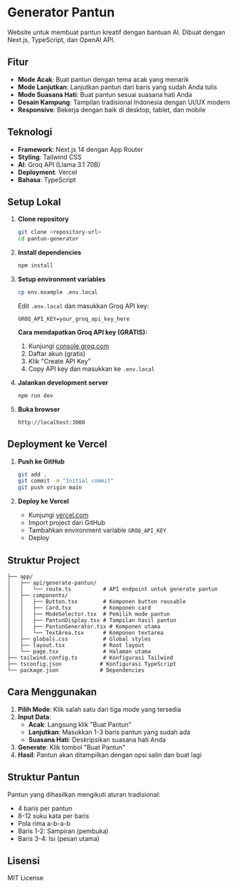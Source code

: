 # Generator Pantun

Website untuk membuat pantun kreatif dengan bantuan AI. Dibuat dengan Next.js, TypeScript, dan OpenAI API.

## Fitur

- **Mode Acak**: Buat pantun dengan tema acak yang menarik
- **Mode Lanjutkan**: Lanjutkan pantun dari baris yang sudah Anda tulis
- **Mode Suasana Hati**: Buat pantun sesuai suasana hati Anda
- **Desain Kampung**: Tampilan tradisional Indonesia dengan UI/UX modern
- **Responsive**: Bekerja dengan baik di desktop, tablet, dan mobile

## Teknologi

- **Framework**: Next.js 14 dengan App Router
- **Styling**: Tailwind CSS
- **AI**: Groq API (Llama 3.1 70B)
- **Deployment**: Vercel
- **Bahasa**: TypeScript

## Setup Lokal

1. **Clone repository**
   ```bash
   git clone <repository-url>
   cd pantun-generator
   ```

2. **Install dependencies**
   ```bash
   npm install
   ```

3. **Setup environment variables**
   ```bash
   cp env.example .env.local
   ```
   
   Edit `.env.local` dan masukkan Groq API key:
   ```
   GROQ_API_KEY=your_groq_api_key_here
   ```

   **Cara mendapatkan Groq API key (GRATIS):**
   1. Kunjungi [console.groq.com](https://console.groq.com)
   2. Daftar akun (gratis)
   3. Klik "Create API Key"
   4. Copy API key dan masukkan ke `.env.local`

4. **Jalankan development server**
   ```bash
   npm run dev
   ```

5. **Buka browser**
   ```
   http://localhost:3000
   ```

## Deployment ke Vercel

1. **Push ke GitHub**
   ```bash
   git add .
   git commit -m "Initial commit"
   git push origin main
   ```

2. **Deploy ke Vercel**
   - Kunjungi [vercel.com](https://vercel.com)
   - Import project dari GitHub
   - Tambahkan environment variable `GROQ_API_KEY`
   - Deploy

## Struktur Project

```
├── app/
│   ├── api/generate-pantun/
│   │   └── route.ts          # API endpoint untuk generate pantun
│   ├── components/
│   │   ├── Button.tsx        # Komponen button reusable
│   │   ├── Card.tsx          # Komponen card
│   │   ├── ModeSelector.tsx  # Pemilih mode pantun
│   │   ├── PantunDisplay.tsx # Tampilan hasil pantun
│   │   ├── PantunGenerator.tsx # Komponen utama
│   │   └── TextArea.tsx      # Komponen textarea
│   ├── globals.css           # Global styles
│   ├── layout.tsx            # Root layout
│   └── page.tsx              # Halaman utama
├── tailwind.config.ts        # Konfigurasi Tailwind
├── tsconfig.json            # Konfigurasi TypeScript
└── package.json             # Dependencies
```

## Cara Menggunakan

1. **Pilih Mode**: Klik salah satu dari tiga mode yang tersedia
2. **Input Data**: 
   - **Acak**: Langsung klik "Buat Pantun"
   - **Lanjutkan**: Masukkan 1-3 baris pantun yang sudah ada
   - **Suasana Hati**: Deskripsikan suasana hati Anda
3. **Generate**: Klik tombol "Buat Pantun"
4. **Hasil**: Pantun akan ditampilkan dengan opsi salin dan buat lagi

## Struktur Pantun

Pantun yang dihasilkan mengikuti aturan tradisional:
- 4 baris per pantun
- 8-12 suku kata per baris
- Pola rima a-b-a-b
- Baris 1-2: Sampiran (pembuka)
- Baris 3-4: Isi (pesan utama)

## Lisensi

MIT License
